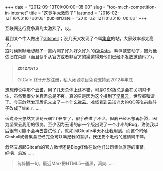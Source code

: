 +++
date = "2012-09-13T00:00:00+08:00"
slug = "too-much-competition-in-internet"
title = "这竞争太激烈了"
lastmod = "2016-02-12T18:03:18+08:00"
publishDate = "2016-02-12T18:03:18+08:00"
+++

互联网这行竞争真的太激烈了，哎。

看到某个牛人做出了[Gitshell](http://gitshell.com/) ；没几天又发现了个叫[集盒](https://geakit.com/)的站，大家效率都太高了。  
这时候默默地想起了一直内测了好久好久好久的[GitCafe](http://gitcafe.com/)，瞬间被感动了，因为他依旧在内测（而且似乎从官方或者非官方的渠道得知他们已经不发放邀请码了）。

> #### 2012/9/15
> GitCafe 终于开放注册，私人闭源项目免费支持到2012年年底

想想传说中那个[云诺](http://yun.io)，用了几天总体上还不错，可是OSX版总是会在关机时卡住，虽然我很少关机但总是不爽。真的只是因为这个换到了[坚果云](http://jianguoyun.com)，世界都和谐了。今天忽然发现腾讯又出了一个什么[微云](http://weiyun.com)。难怪看到云诺老大的QQ签名前些阵子改成了`狼来了`……

话说今天忽然又发现云诺2.0出来了，似乎改进了不少。但我已经不想再折腾，因为坚果云我用的很爽。至少因为云诺的前一个版出现了一个小小的Bug，致使我以后很有可能不会再去尝试他了。就如同Gitcafe半天不让我用到，而这个时候Gitshell或者集盒已经完全可以满足我的需求，我还要个毛线的邀请码干嘛。

忽然又想起Gitcafe的官方微博还是Blog好像在说他们公司集体旅游的事情。  
好吧，旅游……

> 纯粹插一句，最近Mark把HTML5一通黑，真爽……
